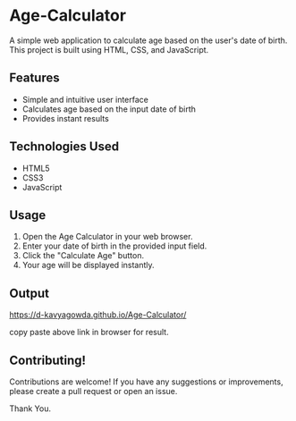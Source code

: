 # Age-Calculator
A simple web application to calculate age based on the user's date of birth. This project is built using HTML, CSS, and JavaScript.

## Features
- Simple and intuitive user interface
- Calculates age based on the input date of birth
- Provides instant results

## Technologies Used
- HTML5
- CSS3
- JavaScript

## Usage
1. Open the Age Calculator in your web browser.
2. Enter your date of birth in the provided input field.
3. Click the "Calculate Age" button.
4. Your age will be displayed instantly.

## Output
 https://d-kavyagowda.github.io/Age-Calculator/
                
 copy paste above link in browser for result.

## Contributing!
Contributions are welcome! If you have any suggestions or improvements, please create a pull request or open an issue.



Thank You.
